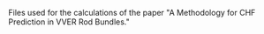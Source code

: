 Files used for the calculations of the paper "A Methodology for CHF Prediction in VVER Rod Bundles."
